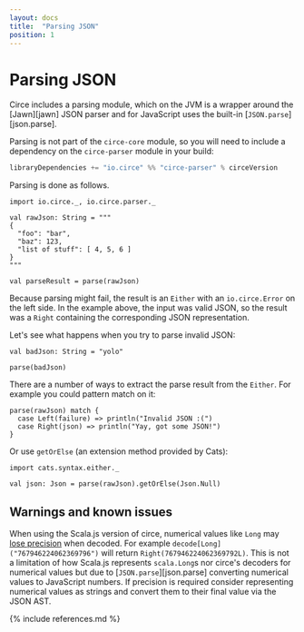```yaml
---
layout: docs
title:  "Parsing JSON"
position: 1
---
```


# Parsing JSON

Circe includes a parsing module, which on the JVM is a wrapper around the [Jawn][jawn] JSON parser and for JavaScript uses the built-in [`JSON.parse`][json.parse].

Parsing is not part of the `circe-core` module, so you will need to include a dependency on the `circe-parser` module in your build:

```scala
libraryDependencies += "io.circe" %% "circe-parser" % circeVersion
```

Parsing is done as follows.

```tut:book
import io.circe._, io.circe.parser._

val rawJson: String = """
{
  "foo": "bar",
  "baz": 123,
  "list of stuff": [ 4, 5, 6 ]
}
"""

val parseResult = parse(rawJson)
```

Because parsing might fail, the result is an `Either` with an `io.circe.Error` on the left side.
In the example above, the input was valid JSON, so the result was a `Right` containing the
corresponding JSON representation.

Let's see what happens when you try to parse invalid JSON:

```tut:book
val badJson: String = "yolo"

parse(badJson)
```

There are a number of ways to extract the parse result from the `Either`. For example you could pattern
match on it:

```tut:book
parse(rawJson) match {
  case Left(failure) => println("Invalid JSON :(")
  case Right(json) => println("Yay, got some JSON!")
}
```

Or use `getOrElse` (an extension method provided by Cats):

```tut:book
import cats.syntax.either._

val json: Json = parse(rawJson).getOrElse(Json.Null)
```

## Warnings and known issues

When using the Scala.js version of circe, numerical values like `Long` may [lose
precision][#393] when decoded. For example `decode[Long]("767946224062369796")`
will return `Right(767946224062369792L)`. This is not a limitation of how
Scala.js represents `scala.Long`s nor circe's decoders for numerical values but
due to [`JSON.parse`][json.parse] converting numerical values to JavaScript
numbers. If precision is required consider representing numerical values as
strings and convert them to their final value via the JSON AST.

 [#393]: https://github.com/circe/circe/issues/393

{% include references.md %}
